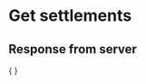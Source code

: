 # Get settlements

<tabs>
  <tab title="%code-phplegacy%">
<code-block lang="PHP">
<![CDATA[
// Work in progress
]]>
</code-block>
  </tab>
  <tab title="%code-php%">
<code-block lang="PHP">
<![CDATA[
// Work in progress
]]>
</code-block>
  </tab>
  <tab title="%code-csharp%">
<code-block lang="c#">
<![CDATA[
// Work in progress
]]>
</code-block>
  </tab>
  <tab title="%code-python%">
<code-block lang="Python">
<![CDATA[
# Work in progress
]]>
</code-block>
  </tab>
</tabs>

## Response from server
<code-block lang="json">
{
}
</code-block>